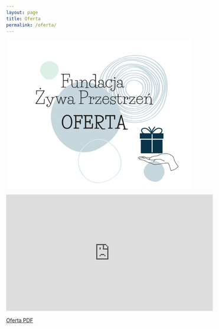 ```yaml
---
layout: page
title: Oferta
permalink: /oferta/
---
```

![oferta](/assets/oferta.png)

<iframe width="560" height="315" src="https://www.youtube.com/embed/flJa0p4179k" frameborder="0" allow="accelerometer; autoplay; clipboard-write; encrypted-media; gyroscope; picture-in-picture" allowfullscreen></iframe>

[Oferta PDF](/assets/oferta-funacji.pdf)